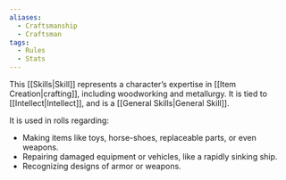 ```yaml
---
aliases:
  - Craftsmanship
  - Craftsman
tags:
  - Rules
  - Stats
---
```

This [[Skills|Skill]] represents a character’s expertise in [[Item Creation|crafting]], including woodworking and metallurgy. It is tied to [[Intellect|Intellect]], and is a [[General Skills|General Skill]].

It is used in rolls regarding:
- Making items like toys, horse-shoes, replaceable parts, or even weapons.
- Repairing damaged equipment or vehicles, like a rapidly sinking ship.
- Recognizing designs of armor or weapons.